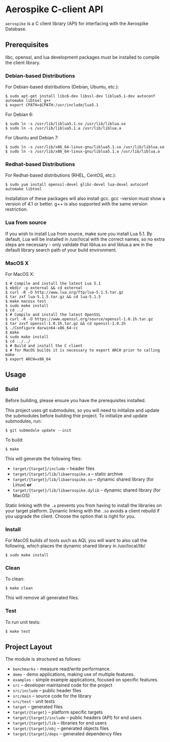 # Aerospike C-client API

`aerospike` is a C client library (API) for interfacing with the Aerospike Database.

## Prerequisites

libc, openssl, and lua development packages must be installed to compile the client library.

### Debian-based Distributions

For Debian-based distributions (Debian, Ubuntu, etc.):

	$ sudo apt-get install libc6-dev libssl-dev liblua5.1-dev autoconf automake libtool g++
	$ export CPATH=$CPATH:/usr/include/lua5.1

For Debian 6:

	$ sudo ln -s /usr/lib/liblua5.1.so /usr/lib/liblua.so
	$ sudo ln -s /usr/lib/liblua5.1.a /usr/lib/liblua.a

For Ubuntu and Debian 7:

	$ sudo ln -s /usr/lib/x86_64-linux-gnu/liblua5.1.so /usr/lib/liblua.so
	$ sudo ln -s /usr/lib/x86_64-linux-gnu/liblua5.1.a /usr/lib/liblua.a

### Redhat-based Distributions

For Redhat-based distributions (RHEL, CentOS, etc.):

	$ sudo yum install openssl-devel glibc-devel lua-devel autoconf automake libtool

Installation of these packages will also install gcc. gcc -version must show a version of 4.1 or better. g++ is also supported with the same version restriction.

### Lua from source

If you wish to install Lua from source, make sure you install Lua 5.1. By default, Lua will be installed in /usr/local with the correct names, so no extra steps are necessary - only validate that liblua.so and liblua.a are in the default library search path of your build environment.

### MacOS X

For MacOS X:

	$ # Compile and install the latest Lua 5.1
	$ mkdir -p external && cd external
	$ curl -R -O http://www.lua.org/ftp/lua-5.1.5.tar.gz
	$ tar zxf lua-5.1.5.tar.gz && cd lua-5.1.5
	$ make macosx test
	$ sudo make install
	$ cd ../
	$ # Compile and install the latest OpenSSL
	$ curl -R -O https://www.openssl.org/source/openssl-1.0.1h.tar.gz
	$ tar zxvf openssl-1.0.1h.tar.gz && cd openssl-1.0.1h
	$ ./Configure darwin64-x86_64-cc
	$ make
	$ sudo make install
	$ cd ../../
	$ # Build and install the C client
	$ # for MacOS builds it is necessary to export ARCH prior to calling make
	$ export ARCH=x86_64

## Usage

### Build

Before building, please ensure you have the prerequisites installed.

This project uses git submodules, so you will need to initialize and update the submodules before building thie project. To initialize and update submodules, run:

	$ git submodule update --init

To build:

	$ make

This will generate the following files:

- `target/{target}/include` – header files
- `target/{target}/lib/libaerospike.a` – static archive
- `target/{target}/lib/libaerospike.so` – dynamic shared library (for Linux)
  **or**
- `target/{target}/lib/libaerospike.dylib` – dynamic shared library (for MacOS)

Static linking with the `.a` prevents you from having to install the libraries on your target platform. Dynamic linking with the `.so` avoids a client rebuild if you upgrade the client.  Choose the option that is right for you.

### Install

For MacOS builds of tools such as AQL you will want to also call the following,
which places the dynamic shared library in /usr/local/lib/

	$ sudo make install

### Clean

To clean:

	$ make clean

This will remove all generated files.

### Test

To run unit tests:

	$ make test


## Project Layout

The module is structured as follows:

- `benchmarks` - measure read/write performance.
- `demo` - demo applications, making use of multiple features.
- `examples` - simple example applications, focused on specific features.
- `src` – developer maintained code for the project
- `src/include` – public header files
- `src/main` – source code for the library
- `src/test` - unit tests
- `target` – generated files
- `target/{target}` – platform specific targets
- `target/{target}/include` – public headers (API) for end users
- `target/{target}/lib` – libraries for end users
- `target/{target}/obj` – generated objects files
- `target/{target}/deps` – generated dependency files



